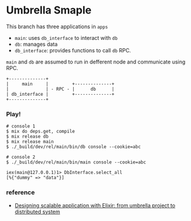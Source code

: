 # Umbrella Smaple

This branch has three applications in `apps`

- `main`: uses `db_interface` to interact with `db`
- `db`: manages data
- `db_interface`: provides functions to call `db` RPC.

`main` and `db` are assumed to run in defferent node and communicate using RPC.

```
+--------------+
|     main     |         +--------------+
|              | - RPC - |      db      |
| db_interface |         +--------------+
+--------------+
```

### Play!

```console
# console 1
$ mix do deps.get, compile
$ mix release db
$ mix release main
$ ./_build/dev/rel/main/bin/db console --cookie=abc

# console 2
$ ./_build/dev/rel/main/bin/main console --cookie=abc

iex(main@127.0.0.1)1> DbInterface.select_all
[%{"dummy" => "data"}]
```

### reference

- [Designing scalable application with Elixir: from umbrella project to distributed system](https://medium.com/matic-insurance/designing-scalable-application-with-elixir-from-umbrella-project-to-distributed-system-42f28c7e62f1)
